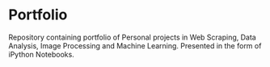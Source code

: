 # Portfolio
Repository containing portfolio of Personal projects in Web Scraping, Data Analysis, Image Processing and Machine Learning. Presented in the form of iPython Notebooks. 
